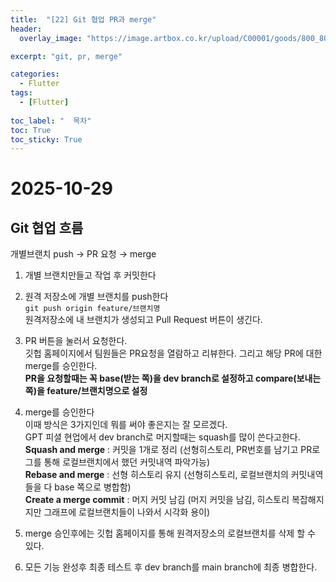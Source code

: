 ```yaml
---
title:  "[22] Git 협업 PR과 merge"
header:
  overlay_image: "https://image.artbox.co.kr/upload/C00001/goods/800_800/818/230525003912818.jpg?s=/goods/org/818/230525003912818.jpg"

excerpt: "git, pr, merge"

categories:
  - Flutter
tags:
  - [Flutter]
    
toc_label: "  목차"
toc: True
toc_sticky: True
---
```


# 2025-10-29

## Git 협업 흐름
개별브랜치 push → PR 요청 → merge

1. 개별 브랜치만들고 작업 후 커밋한다

2. 원격 저장소에 개별 브랜치를 push한다<br>
`git push origin feature/브랜치명`<br>
원격저장소에 내 브랜치가 생성되고 Pull Request 버튼이 생긴다.

3. PR 버튼을 눌러서 요청한다.<br>
깃헙 홈페이지에서 팀원들은 PR요청을 열람하고 리뷰한다. 그리고 해당 PR에 대한 merge를 승인한다.<br>
**PR을 요청할때는 꼭 base(받는 쪽)을 dev branch로 설정하고 compare(보내는 쪽)을 feature/브랜치명으로 설정**

4. merge를 승인한다<br>
이때 방식은 3가지인데 뭐를 써야 좋은지는 잘 모르겠다.<br>
GPT 피셜 현업에서 dev branch로 머지할때는 squash를 많이 쓴다고한다.<br>
**Squash and merge** : 커밋을 1개로 정리 (선형히스토리, PR번호를 남기고 PR로그를 통해 로컬브랜치에서 했던 커밋내역 파악가능)<br>
**Rebase and merge** : 선형 히스토리 유지 (선형히스토리, 로컬브랜치의 커밋내역들을 다 base 쪽으로 병합함)<br>
**Create a merge commit** : 머지 커밋 남김 (머지 커밋을 남김, 히스토리 복잡해지지만 그래프에 로컬브랜치들이 나와서 시각화 용이) 

5. merge 승인후에는 깃헙 홈페이지를 통해 원격저장소의 로컬브랜치를 삭제 할 수 있다.

6. 모든 기능 완성후 최종 테스트 후 dev branch를 main branch에 최종 병합한다.

<br>
